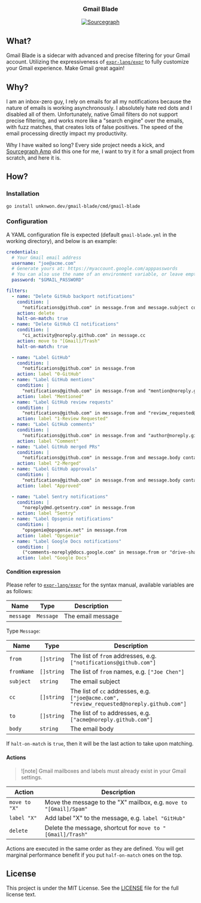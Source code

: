 <div align="center">
  <h3>Gmail Blade</h3>
  <a href="https://sourcegraph.com/github.com/unknwon/gmail-blade"><img src="https://img.shields.io/badge/view%20on-Sourcegraph-brightgreen.svg?style=for-the-badge&logo=sourcegraph" alt="Sourcegraph"></a>
</div>

## What?

Gmail Blade is a sidecar with advanced and precise filtering for your Gmail account. Utilizing the expressiveness of [`expr-lang/expr`](https://expr-lang.org/) to fully customize your Gmail experience. Make Gmail great again!

## Why?

I am an inbox-zero guy, I rely on emails for all my notifications because the nature of emails is working asynchronously. I absolutely hate red dots and I disabled all of them. Unfortunately, native Gmail filters do not support precise filtering, and works more like a "search engine" over the emails, with fuzz matches, that creates lots of false positives. The speed of the email processing directly impact my productivity.

Why I have waited so long? Every side project needs a kick, and [Sourcegraph Amp](https://ampcode.com/?ref=github-unknwon) did this one for me, I want to try it for a small project from scratch, and here it is.

## How?

### Installation

```zsh
go install unknwon.dev/gmail-blade/cmd/gmail-blade
```

### Configuration

A YAML configuration file is expected (default `gmail-blade.yml` in the working directory), and below is an example:

```yaml
credentials:
  # Your Gmail email address
  username: "joe@acme.com"
  # Generate yours at: https://myaccount.google.com/apppasswords
  # You can also use the name of an environment variable, or leave empty to be prompted at start.
  password: "$GMAIL_PASSWORD"

filters:
  - name: "Delete GitHub backport notifications"
    condition: |
      "notifications@github.com" in message.from and message.subject contains "] [Backport "
    action: delete
    halt-on-match: true
  - name: "Delete GitHub CI notifications"
    condition: |
      "ci_activity@noreply.github.com" in message.cc
    action: move to "[Gmail]/Trash"
    halt-on-match: true

  - name: "Label GitHub"
    condition: |
      "notifications@github.com" in message.from
    action: label "0-GitHub"
  - name: "Label GitHub mentions"
    condition: |
      "notifications@github.com" in message.from and "mention@noreply.github.com" in message.cc
    action: label "Mentioned"
  - name: "Label GitHub review requests"
    condition: |
      "notifications@github.com" in message.from and "review_requested@noreply.github.com" in message.cc
    action: label "1-Review Requested"
  - name: "Label GitHub comments"
    condition: |
      "notifications@github.com" in message.from and "author@noreply.github.com" in message.cc
    action: label "Comment"
  - name: "Label GitHub merged PRs"
    condition: |
      "notifications@github.com" in message.from and message.body contains "Merged #" and message.body contains " into main."
    action: label "2-Merged"
  - name: "Label GitHub approvals"
    condition: |
      "notifications@github.com" in message.from and message.body contains "approved this pull request."
    action: label "Approved"

  - name: "Label Sentry notifications"
    condition: |
      "noreply@md.getsentry.com" in message.from
    action: label "Sentry"
  - name: "Label Opsgenie notifications"
    condition: |
      "opsgenie@opsgenie.net" in message.from
    action: label "Opsgenie"
  - name: "Label Google Docs notifications"
    condition: |
      ("comments-noreply@docs.google.com" in message.from or "drive-shares-dm-noreply@google.com" in message.from) and count(message.fromName, # contains "Google Docs)") > 0
    action: label "Google Docs"
```

#### Condition expression

Please refer to [`expr-lang/expr`](https://expr-lang.org/) for the syntax manual, available variables are as follows:

| Name      | Type      | Description       |
|-----------|-----------|-------------------|
| `message` | `Message` | The email message |

Type `Message`:

| Name       | Type       | Description                                                                                |
|------------|------------|--------------------------------------------------------------------------------------------|
| `from`     | `[]string` | The list of `from` addresses, e.g. `["notifications@github.com"]`                          |
| `fromName` | `[]string` | The list of `from` names, e.g. `["Joe Chen"]`                                              |
| `subject`  | `string`   | The email subject                                                                          |
| `cc`       | `[]string` | The list of `cc` addresses, e.g. `["joe@acme.com", "review_requested@noreply.github.com"]` |
| `to`       | `[]string` | The list of `to` addresses, e.g. `["acme@noreply.github.com"]`                             |
| `body`     | `string`   | The email body                                                                             |

If `halt-on-match` is `true`, then it will be the last action to take upon matching.

#### Actions

>![note] Gmail mailboxes and labels must already exist in your Gmail settings.

| Action        | Description                                                        |
|---------------|--------------------------------------------------------------------|
| `move to "X"` | Move the message to the "X" mailbox, e.g. `move to "[Gmail]/Spam"` |
| `label "X"`   | Add label "X" to the message, e.g. `label "GitHub"`                |
| `delete`      | Delete the message, shortcut for `move to "[Gmail]/Trash"`         |

Actions are executed in the same order as they are defined. You will get marginal performance benefit if you put `half-on-match` ones on the top.

## License

This project is under the MIT License. See the [LICENSE](LICENSE) file for the full license text.
